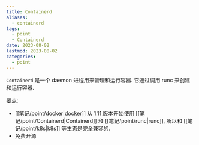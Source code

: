 ```yaml
---
title: Containerd
aliases:
  - containerd
tags:
  - point
  - Containerd
date: 2023-08-02
lastmod: 2023-08-02
categories:
  - point
---
```


`Containerd` 是一个 daemon 进程用来管理和运行容器. 它通过调用 runc 来创建和运行容器.

要点:

- [[笔记/point/docker|docker]] 从 1.11 版本开始使用 [[笔记/point/Containerd|Containerd]] 和 [[笔记/point/runc|runc]], 所以和 [[笔记/point/k8s|k8s]] 等生态是完全兼容的.
- 免费开源
